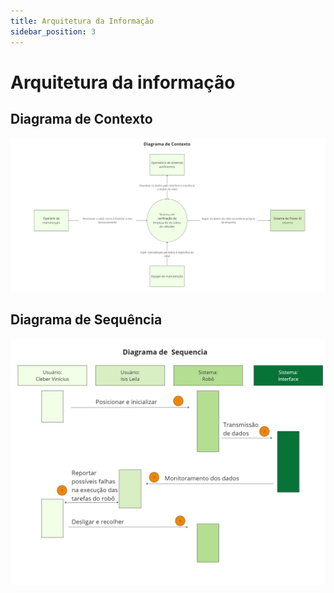 ```yaml
---
title: Arquitetura da Informação
sidebar_position: 3
---
```


# Arquitetura da informação


## Diagrama de Contexto

![User Stories](../../../../static/img/sprint1/diagrama_contexto.jpg)

## Diagrama de Sequência

![User Stories](../../../../static/img/sprint1/diagrama_sequencia.jpg)